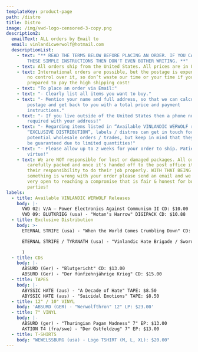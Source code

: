 ```yaml
---
templateKey: product-page
path: /distro
title: Distro
image: /img/vwd-logo-censored-3-copy.png
description2:
  emailText: ALL orders by Email to
  email: vinlandicwerwolf@hotmail.com
  descriptionList:
    - text: "** READ THE TERMS BELOW BEFORE PLACING AN ORDER. IF YOU CAN'T FOLLOW
        THESE SIMPLE INSTRUCTIONS THEN DON'T EVEN BOTHER WRITING. **"
    - text: All orders ship from the United States. All prices are in USD.
    - text: International orders are possible, but the postage is expensive. We have
        no control over it, so don’t waste our time or your time if you aren’t
        prepared to pay the high shipping cost!
    - text: "To place an order via Email:"
    - text: "- Clearly list all items you want to buy."
    - text: "- Mention your name and full address, so that we can calculate the
        postage and get back to you with a total price and payment
        instructions."
    - text: "- If you live outside of the United States then a phone number will be
        required with your address!"
    - text: "- Regarding items listed in “Available VINLANDIC WERWOLF releases” and
        “EXCLUSIVE DISTRIBUTION”, labels / distros can get in touch for
        potential wholesale orders / trades, but keep in mind that they cannot
        be guaranteed due to limited quantities!"
    - text: "- Please allow up to 2 weeks for your order to ship. Patience is a
        virtue!"
    - text: We are NOT responsible for lost or damaged packages. All orders are
        carefully packed and once it's handed off to the post office it becomes
        their responsibility to do their job properly. WITH THAT BEING SAID, if
        something is wrong with your order please send an email and we will be
        very open to reaching a compromise that is fair & honest for both
        parties!
labels:
  - title: Available VINLANDIC WERWOLF Releases
    body: |-
      VWD 02: V/A – Power Electronics Against Communism II CD: $10.00 
      VWD 09: BLUTKRIEG (usa) - "Wotan's Harrow" DIGIPACK CD: $10.88
  - title: Exclusive Distribution
    body: >-
      ETERNAL STRIFE (usa) - "When the World Comes Crumbling Down" CD: $10.00

      ETERNAL STRIFE / TYRANATH (usa) - "Vinlandic Hate Brigade / Swords of Promise" CD: $10.00

      )
  - title: CDs
    body: |-
      ABSURD (Ger) - "Blutgericht" CD: $13.00
      ABSURD (Ger) - "Der fünfzehnjährige Krieg" CD: $15.00
  - title: TAPES
    body: |-
      ABYSSIC HATE (aus) - "A Decade of Hate" TAPE: $8.50
      ABYSSIC HATE (aus) - "Suicidal Emotions" TAPE: $8.50
  - title: 12" / 10" VINYL
    body: 'ABSURD (GER) - "Werwolfthron" 12" LP: $23.00'
  - title: 7" VINYL
    body: |-
      ABSURD (ger) - "Thuringian Pagan Madness" 7" EP: $13.00
      AKTION T4 (fra/swe) - "Der Ostfeldzug" 7" EP: $13.00
  - title: T-SHIRTS
    body: "WEWELSSBURG (usa) - Logo TSHIRT (M, L, XL): $20.00"
---
```


